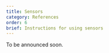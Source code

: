 ```yaml
---
title: Sensors
category: References
order: 6
brief: Instructions for using sensors
---
```


To be announced soon.
